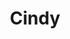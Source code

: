 ---
title: Cindy
date: 
draft: false

# descripcion
description : Argollas de plata 925

materials: Plata 925

color: Plateado

dimensions: 1,8cm x 2,5cm

code: 01-11-0548

type: "Aros"

categories: []

# Images
# first image will be shown in the product page
images:
  # - image: "images/path_to_image"
  # La ubicacion de las imagenes es imagenes/Aros/Aros.Argollas/01-11-0548-cindy
  - image: "./images/aros/argollas/01-11-0548.JPG"
---